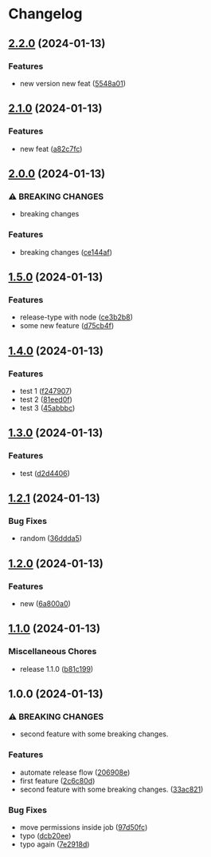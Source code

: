# Changelog

## [2.2.0](https://github.com/ramankarki/release-practice/compare/v2.1.0...v2.2.0) (2024-01-13)


### Features

* new version new feat ([5548a01](https://github.com/ramankarki/release-practice/commit/5548a01689c2029ed08531bfb7e6bcd9d6e1b41c))

## [2.1.0](https://github.com/ramankarki/release-practice/compare/v2.0.0...v2.1.0) (2024-01-13)


### Features

* new feat ([a82c7fc](https://github.com/ramankarki/release-practice/commit/a82c7fca355c8f267433c7a420c5823563ae7e7e))

## [2.0.0](https://github.com/ramankarki/release-practice/compare/v1.5.0...v2.0.0) (2024-01-13)


### ⚠ BREAKING CHANGES

* breaking changes

### Features

* breaking changes ([ce144af](https://github.com/ramankarki/release-practice/commit/ce144afbd3869f2d4e1043714c2562bb04633e10))

## [1.5.0](https://github.com/ramankarki/release-practice/compare/v1.4.0...v1.5.0) (2024-01-13)


### Features

* release-type with node ([ce3b2b8](https://github.com/ramankarki/release-practice/commit/ce3b2b8536153c9d2c14a3102e591f1d3d93fdcc))
* some new feature ([d75cb4f](https://github.com/ramankarki/release-practice/commit/d75cb4f66752c1176de28856f12fefbc89a34ffc))

## [1.4.0](https://github.com/ramankarki/release-practice/compare/v1.3.0...v1.4.0) (2024-01-13)


### Features

* test 1 ([f247907](https://github.com/ramankarki/release-practice/commit/f24790793a3f94a6f7ea61a8480c4e9420e1b3b7))
* test 2 ([81eed0f](https://github.com/ramankarki/release-practice/commit/81eed0f798eead2a482b03b1ed89da0f35d5b2f4))
* test 3 ([45abbbc](https://github.com/ramankarki/release-practice/commit/45abbbc18a7c78c65b35fd447d623a932cfa24d4))

## [1.3.0](https://github.com/ramankarki/release-practice/compare/v1.2.1...v1.3.0) (2024-01-13)


### Features

* test ([d2d4406](https://github.com/ramankarki/release-practice/commit/d2d44061d126dc6dd917cf356ffecc93f9955f86))

## [1.2.1](https://github.com/ramankarki/release-practice/compare/v1.2.0...v1.2.1) (2024-01-13)


### Bug Fixes

* random ([36ddda5](https://github.com/ramankarki/release-practice/commit/36ddda5e6881d372e99d91128705d31a0ec03036))

## [1.2.0](https://github.com/ramankarki/release-practice/compare/v1.1.0...v1.2.0) (2024-01-13)


### Features

* new ([6a800a0](https://github.com/ramankarki/release-practice/commit/6a800a0242a16e36368acc52c00aad44fe8db69e))

## [1.1.0](https://github.com/ramankarki/release-practice/compare/v1.0.0...v1.1.0) (2024-01-13)


### Miscellaneous Chores

* release 1.1.0 ([b81c199](https://github.com/ramankarki/release-practice/commit/b81c1995cb12fe0b153a53166440c8caf34f1fce))

## 1.0.0 (2024-01-13)


### ⚠ BREAKING CHANGES

* second feature with some breaking changes.

### Features

* automate release flow ([206908e](https://github.com/ramankarki/release-practice/commit/206908e2e1348aad185ea70688b64378d215f49e))
* first feature ([2c6c80d](https://github.com/ramankarki/release-practice/commit/2c6c80d6ed15e3bbdd58c53c2a2b1e4baea4086f))
* second feature with some breaking changes. ([33ac821](https://github.com/ramankarki/release-practice/commit/33ac821f9d826d9d8c0fb08cdab13a24df396539))


### Bug Fixes

* move permissions inside job ([97d50fc](https://github.com/ramankarki/release-practice/commit/97d50fcff49adc185ed3ebf7038e8121676bfb7c))
* typo ([dcb20ee](https://github.com/ramankarki/release-practice/commit/dcb20eeaf01b0610aae83e5d193aa5c1ed5e4692))
* typo again ([7e2918d](https://github.com/ramankarki/release-practice/commit/7e2918d5195ecd2d020353bdd7fd3360578bd40a))
